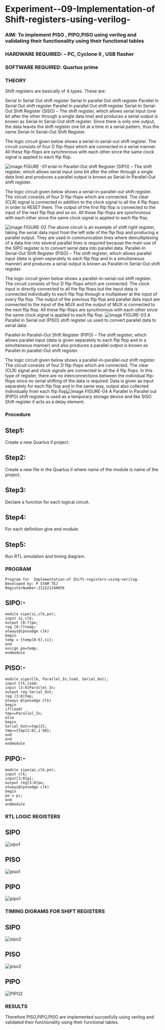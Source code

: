 
# Experiment--09-Implementation-of Shift-registers-using-verilog-
### AIM: To implement PISO , PIPO,PISO  using verilog and validating their functionality using their functional tables
### HARDWARE REQUIRED:  – PC, Cyclone II , USB flasher
### SOFTWARE REQUIRED:   Quartus prime
### THEORY 
Shift registers are basically of 4 types. These are:

Serial In Serial Out shift register
Serial In parallel Out shift register
Parallel In Serial Out shift register
Parallel In parallel Out shift register
Serial-In Serial-Out Shift Register (SISO) –
The shift register, which allows serial input (one bit after the other through a single data line) and produces a serial output is known as Serial-In Serial-Out shift register. Since there is only one output, the data leaves the shift register one bit at a time in a serial pattern, thus the name Serial-In Serial-Out Shift Register.

The logic circuit given below shows a serial-in serial-out shift register. The circuit consists of four D flip-flops which are connected in a serial manner. All these flip-flops are synchronous with each other since the same clock signal is applied to each flip flop.

![image](https://user-images.githubusercontent.com/36288975/172337366-540cc45e-11fe-4cce-9503-560dc704bc7d.png)
FIGURE -01 
erial-In Parallel-Out shift Register (SIPO) –
The shift register, which allows serial input (one bit after the other through a single data line) and produces a parallel output is known as Serial-In Parallel-Out shift register.

The logic circuit given below shows a serial-in-parallel-out shift register. The circuit consists of four D flip-flops which are connected. The clear (CLR) signal is connected in addition to the clock signal to all the 4 flip flops in order to RESET them. The output of the first flip flop is connected to the input of the next flip flop and so on. All these flip-flops are synchronous with each other since the same clock signal is applied to each flip flop.

![image](https://user-images.githubusercontent.com/36288975/172337438-03416c7e-7c9d-4939-ba34-c355b9fc79c5.png)
FIGURE-02
The above circuit is an example of shift right register, taking the serial data input from the left side of the flip flop and producing a parallel output. They are used in communication lines where demultiplexing of a data line into several parallel lines is required because the main use of the SIPO register is to convert serial data into parallel data.
Parallel-In Serial-Out Shift Register (PISO) –
The shift register, which allows parallel input (data is given separately to each flip flop and in a simultaneous manner) and produces a serial output is known as Parallel-In Serial-Out shift register.

The logic circuit given below shows a parallel-in-serial-out shift register. The circuit consists of four D flip-flops which are connected. The clock input is directly connected to all the flip flops but the input data is connected individually to each flip flop through a multiplexer at the input of every flip flop. The output of the previous flip flop and parallel data input are connected to the input of the MUX and the output of MUX is connected to the next flip flop. All these flip-flops are synchronous with each other since the same clock signal is applied to each flip flop.
![image](https://user-images.githubusercontent.com/36288975/172337544-1632407f-1743-4b17-b480-00663d01e59f.png)
FIGURE-03
A Parallel in Serial out (PISO) shift register us used to convert parallel data to serial data.

Parallel-In Parallel-Out Shift Register (PIPO) –
The shift register, which allows parallel input (data is given separately to each flip flop and in a simultaneous manner) and also produces a parallel output is known as Parallel-In parallel-Out shift register.

The logic circuit given below shows a parallel-in-parallel-out shift register. The circuit consists of four D flip-flops which are connected. The clear (CLR) signal and clock signals are connected to all the 4 flip flops. In this type of register, there are no interconnections between the individual flip-flops since no serial shifting of the data is required. Data is given as input separately for each flip flop and in the same way, output also collected individually from each flip flop![image](https://user-images.githubusercontent.com/36288975/172337661-babb1f90-6286-4d14-8cbd-26a380ee085e.png)
FIGURE-04
A Parallel in Parallel out (PIPO) shift register is used as a temporary storage device and like SISO Shift register it acts as a delay element.

### Procedure
## Step1:
Create a new Quartus II project.

## Step2:
Create a new file in the Quartus II where name of the module is name of the project.

## Step3:
Declare a function for each logical circuit.

## Step4:
For each definition give end module.

## Step5:
Run RTL simulation and timing diagram.



### PROGRAM
```
Program for  Implementation-of Shift-registers-using-verilog-
Developed by: P SYAM TEJ
RegisterNumber:212221240056
``` 
## SIPO:-
```
module sipo(si,clk,po);
input si,clk;
output [0:7]po;
reg [0:7]temp;
always@(posedge clk)
begin
temp = {temp[0:6],si};
end
assign po=temp;
endmodule
```
## PISO:-
```
module sipo(Clk, Parallel_In,load, Serial_Out);
input Clk,load;
input [3:0]Parallel_In;
output reg Serial_Out;
reg [3:0]tmp;
always @(posedge Clk)
begin
if(load)
tmp<=Parallel_In;
else
begin
Serial_Out<=tmp[3];
tmp<={tmp[2:0],1'b0};
end
end
endmodule
```
## PIPO:-
```
module sipo(pi,clk,po);
input clk;
input[3:0]pi;
output reg[3:0]po;
always@(posedge clk)
begin
po = pi;
end 
endmodule
```
### RTL LOGIC  REGISTERS  
## SIPO
![sipo1](https://user-images.githubusercontent.com/93427224/201098405-bdd11def-5d38-425a-8a84-a280e48fad64.png)

## PISO
![piso1](https://user-images.githubusercontent.com/93427224/201098461-dc2615d8-a181-41ed-9e92-644189a6a3e5.png)

## PIPO
![pipo1](https://user-images.githubusercontent.com/93427224/201098521-6e88ba9b-f3d1-4768-8419-bbda91c0d9e5.png)


### TIMING DIGRAMS FOR SHIFT REGISTERS
## SIPO
![sipo2](https://user-images.githubusercontent.com/93427224/201098593-d7777c1c-8e50-4079-b366-dcc1ed0f2fae.png)

## PISO

![piso2](https://user-images.githubusercontent.com/93427224/201098677-bedc99c7-2d03-4441-b4fa-5f01ec055330.png)

## PIPO

![PIPO2](https://user-images.githubusercontent.com/93427224/201099272-2de30acf-295e-4703-a7be-fb48d057d9c3.png)




### RESULTS 
Therefore PISO,PIPO,PISO are implemented succesfully using verilog and validated their functionality using their functional tables.
